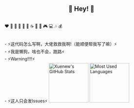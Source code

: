 <h2 align="center">👋 Hey!  🐘</h2>
<br />
❤️ 🍦 🍓 🍉 🍋 🥛 ☕ 🍗 🍟 🎮 💻 🎶 💰
<br />
<br />
<br />- ⚡这代码怎么写啊，大佬救救我啊!（能顺便帮我写了嘛）⚡
<br />- ⚡我是懒狗，啥也不会，跑路⚡
<br />- ⚡Warning!!!!⚡
<br />- ⚡这人只会发Issues⚡
<img height="130px" src="https://github-readme-stats.vercel.app/api?username=ATTomatoo&hide_title=true&show_icons=true&hide=issues&include_all_commits=true&count_private=true&theme=graywhite&hide_border=true&bg_color=45,ff7979,ffd479,fffc79,73fa79" alt="Xuenew's GitHub Stats">
<img height="130px" src="https://github-readme-stats.vercel.app/api/top-langs?username=Xuenew&hide_title=true&layout=compact&theme=graywhite&hide_border=true&bg_color=45,fffc79,73fa79,75f0db" alt="Most Used Languages">
